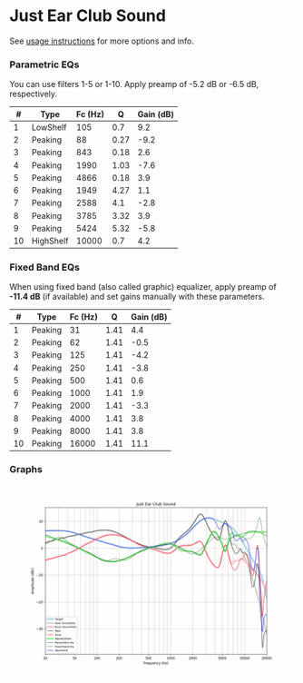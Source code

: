# Just Ear Club Sound
See [usage instructions](https://github.com/jaakkopasanen/AutoEq#usage) for more options and info.

### Parametric EQs
You can use filters 1-5 or 1-10. Apply preamp of -5.2 dB or -6.5 dB, respectively.

|   # | Type      |   Fc (Hz) |    Q |   Gain (dB) |
|-----|-----------|-----------|------|-------------|
|   1 | LowShelf  |       105 | 0.7  |         9.2 |
|   2 | Peaking   |        88 | 0.27 |        -9.2 |
|   3 | Peaking   |       843 | 0.18 |         2.6 |
|   4 | Peaking   |      1990 | 1.03 |        -7.6 |
|   5 | Peaking   |      4866 | 0.18 |         3.9 |
|   6 | Peaking   |      1949 | 4.27 |         1.1 |
|   7 | Peaking   |      2588 | 4.1  |        -2.8 |
|   8 | Peaking   |      3785 | 3.32 |         3.9 |
|   9 | Peaking   |      5424 | 5.32 |        -5.8 |
|  10 | HighShelf |     10000 | 0.7  |         4.2 |

### Fixed Band EQs
When using fixed band (also called graphic) equalizer, apply preamp of **-11.4 dB** (if available) and set gains manually with these parameters.

|   # | Type    |   Fc (Hz) |    Q |   Gain (dB) |
|-----|---------|-----------|------|-------------|
|   1 | Peaking |        31 | 1.41 |         4.4 |
|   2 | Peaking |        62 | 1.41 |        -0.5 |
|   3 | Peaking |       125 | 1.41 |        -4.2 |
|   4 | Peaking |       250 | 1.41 |        -3.8 |
|   5 | Peaking |       500 | 1.41 |         0.6 |
|   6 | Peaking |      1000 | 1.41 |         1.9 |
|   7 | Peaking |      2000 | 1.41 |        -3.3 |
|   8 | Peaking |      4000 | 1.41 |         3.8 |
|   9 | Peaking |      8000 | 1.41 |         3.8 |
|  10 | Peaking |     16000 | 1.41 |        11.1 |

### Graphs
![](./Just%20Ear%20Club%20Sound.png)

